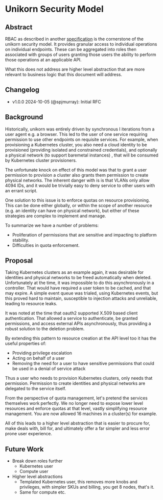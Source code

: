 # Unikorn Security Model

## Abstract

RBAC as described in another [specification](../rbac/access-control-lists.md) is the cornerstone of the unikorn security model.
It provides granular access to individual operations on individual endpoints.
These can be aggregated into roles then associated with groups of users granting those users the ability to perform those operations at an applicable API.

What this does not address are higher level abstraction that are more relevant to business logic that this document will address.

## Changelog

- v1.0.0 2024-10-05 (@spjmurray): Initial RFC

## Background

Historically, unikorn was entirely driven by synchronous I iterations from a user agent e.g. a browser. This led to the user of one service requiring permission to use other endpoints on requisite services.
For example, when provisioning a Kubernetes cluster, you also need a cloud identity to be provisioned (providing isolated and constrained credentials), and optionally a physical network (to support baremetal instances) , that will be consumed by Kubernetes cluster provisioners.

The unfortunate knock on effect of this model was that to grant a user permission to provision a cluster also grants them permission to create physical networks.
The inherent danger with is is that VLANs only allow 4094 IDs, and it would be trivially easy to deny service to other users with an errant script.

One solution to this issue is to enforce quotas on resource provisioning.
This can be done either globally, or within the scope of another resource (e.g. an identity can have on physical network), but either of these strategies are complex to implement and manage.

To summarize we have a number of problems:

* Proliferation of permissions that are sensitive and impacting to platform stability.
* Difficulties in quota enforcement.

## Proposal

Taking Kubernetes clusters as an example again, it was desirable for identities and physical networks to be freed automatically when deleted.
Unfortunately at the time, it was impossible to do this asynchronously in a controller.
That would have required a user token to be cached, and that may expire.
A simple event queue was trialed, using Kubernetes events, but this proved hard to maintain, susceptible to injection attacks and unreliable, leading to resource leaks.

It was noted at the time that oauth2 supported X.509 based client authentication.
That allowed a service to authenticate, be granted permissions, and access external APIs asynchronously, thus providing a robust solution to the deletion problem.

By extending this pattern to resource creation at the API level too it has the useful properties of:

* Providing privilege escalation
* Acting on behalf of a user
* Removing the need for a user to have sensitive permissions that could be used in a denial of service attack

Thus a user who needs to provision Kubernetes clusters, only needs that permission.
Permission to create identities and physical networks are delegated to the service itself.

From the perspective of quota management, let's pretend the services themselves work perfectly.
We no longer need to expose lower level resources and enforce quotas at that level, vastly simplifying resource management.
You are now allowed 16 machines in a cluster(s) for example.

All of this leads to a higher level abstraction that is easier to procure for, make deals with, bill for, and ultimately offer a far simpler and less error prone user experience.

## Future Work

* Break down roles further
  * Kubernetes user
  * Compute user
* Higher level abstractions
  * Templated Kubernetes user, this removes more knobs and privileges, with simpler SKUs and billing, you get 8 nodes, that's it.
  * Same for compute etc.

